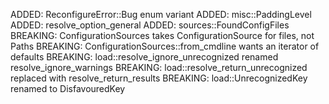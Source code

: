 ADDED: ReconfigureError::Bug enum variant
ADDED: misc::PaddingLevel
ADDED: resolve_option_general
ADDED: sources::FoundConfigFiles
BREAKING: ConfigurationSources takes ConfigurationSource for files, not Paths
BREAKING: ConfigurationSources::from_cmdline wants an iterator of defaults
BREAKING: load::resolve_ignore_unrecognized renamed resolve_ignore_warnings
BREAKING: load::resolve_return_unrecognized replaced with resolve_return_results
BREAKING: load::UnrecognizedKey renamed to DisfavouredKey

